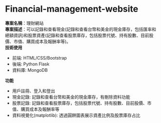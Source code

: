# Financial-management-website

**專案名稱**：理財網站  
**專案描述**：可以記錄和查看現金(記錄和查看台幣和美金的現金庫存，包括匯率和總額資訊)和股票資產(記錄和查看股票庫存，包括股票代號、持有股數、目前股價、市值、購買成本及報酬率等)。  
**技術使用**  
- 前端: HTML/CSS/Bootstrap  
- 後端: Python Flask  
- 資料庫: MongoDB  

**功能**  
- 用戶註冊、登入和登出  
- 現金記錄: 記錄和查看台幣和美金的現金庫存，有刪除資料功能  
- 股票記錄: 記錄和查看股票庫存，包括股票代號、持有股數、目前股價、市值、購買成本及報酬率等  
- 資料視覺化(matplotlib): 透過圓餅圖表展示資產比例及股票庫存占比  
